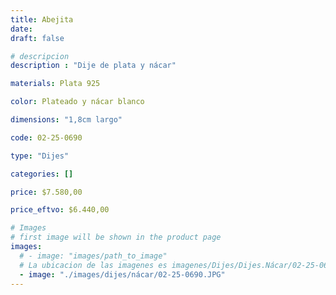 ```yaml
---
title: Abejita
date: 
draft: false

# descripcion
description : "Dije de plata y nácar"

materials: Plata 925

color: Plateado y nácar blanco

dimensions: "1,8cm largo"

code: 02-25-0690

type: "Dijes"

categories: []

price: $7.580,00

price_eftvo: $6.440,00

# Images
# first image will be shown in the product page
images:
  # - image: "images/path_to_image"
  # La ubicacion de las imagenes es imagenes/Dijes/Dijes.Nácar/02-25-0690-abejita
  - image: "./images/dijes/nácar/02-25-0690.JPG"
---
```

